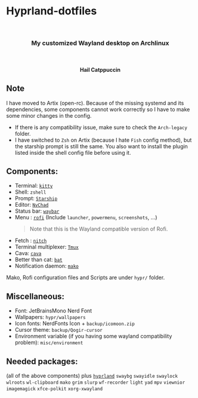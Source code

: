 # Hyprland-dotfiles

<br>
<h3 align = "center">My customized Wayland desktop on Archlinux</h3>
<br>

<img src="https://github.com/kartorias1/Hyprland-dotfiles/blob/main/screenshots/screenshots.png" alt="">

<h4 align="center">Hail Catppuccin</h4>

## Note
I have moved to Artix (open-rc). Because of the missing systemd and its dependencies, some components cannot work correctly so I have to make some minor changes in the config.
- If there is any compatibility issue, make sure to check the `Arch-legacy` folder.
- I have switched to `Zsh` on Artix (because I hate `Fish` config method), but the starship prompt is still the same. You also want to install the plugin listed inside the shell config file before using it.
## Components:

- Terminal: [`kitty`](https://github.com/kovidgoyal/kitty)
- Shell: `zshell`
- Prompt: [`Starship`](https://starship.rs/)
- Editor: [`NvChad`](https://github.com/NvChad/NvChad)
- Status bar: [`waybar`](https://github.com/Alexays/Waybar)
- Menu : [`rofi`](https://github.com/lbonn/rofi) (Include `launcher`, `powermenu`, `screenshots`, ...)
  > Note that this is the Wayland compatible version of Rofi.
- Fetch : [`nitch`](https://github.com/ssleert/nitch)
- Terminal multiplexer: [`Tmux`](https://github.com/tmux/tmux/wiki)
- Cava: [`cava`](https://github.com/karlstav/cava)
- Better than cat: [`bat`](https://github.com/sharkdp/bat)
- Notification daemon: [`mako`](https://github.com/emersion/mako)

Mako, Rofi configuration files and Scripts are under `hypr/` folder.

## Miscellaneous:

- Font: JetBrainsMono Nerd Font
- Wallpapers: `hypr/wallpapers`
- Icon fonts: NerdFonts Icon + `backup/icomoon.zip`
- Cursor theme: `backup/Qogir-cursor`
- Environment variable (if you having some wayland compatibility problem): `misc/environment`

## Needed packages:

(all of the above components) plus [`hyprland`](https://github.com/hyprwm/Hyprland) `swaybg` `swayidle` `swaylock` `wlroots` `wl-clipboard` `mako` `grim` `slurp` `wf-recorder` `light` `yad` `mpv` `viewnior` `imagemagick` `xfce-polkit` `xorg-xwayland`
